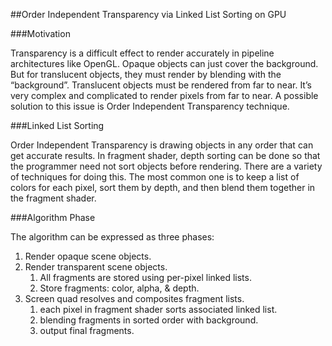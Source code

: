 ##Order Independent Transparency via Linked List Sorting on GPU

###Motivation

Transparency is a difficult effect to render accurately in pipeline architectures 
like OpenGL. Opaque objects can just cover the background. 
But for translucent objects, they must render by blending with the “background”.
Translucent objects must be rendered from far to near. It’s very complex 
and complicated to render pixels from far to near. A possible solution to this 
issue is Order Independent Transparency technique.

###Linked List Sorting

Order Independent Transparency is drawing objects in any order that can get 
accurate results. In fragment shader, depth sorting can be done so that the 
programmer need not sort objects before rendering. There are a variety of 
techniques for doing this. The most common one is to keep a list of colors 
for each pixel, sort them by depth, and then blend them together in the fragment 
shader.

###Algorithm Phase

The algorithm can be expressed as three phases:

1. Render opaque scene objects.
2. Render transparent scene objects.
    1. All fragments are stored using per-pixel linked lists.
    2. Store fragments: color, alpha, & depth.
3. Screen quad resolves and composites fragment lists.
    1. each pixel in fragment shader sorts associated linked list.
    2. blending fragments in sorted order with background.
    3. output final fragments.

